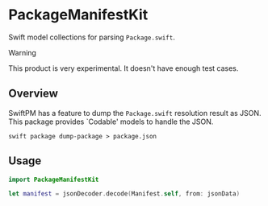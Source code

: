 # PackageManifestKit

Swift model collections for parsing `Package.swift`.

> [!WARNING]
> This product is very experimental. It doesn't have enough test cases.

## Overview

SwiftPM has a feature to dump the `Package.swift` resolution result as JSON. This package provides `Codable' models to handle the JSON.

```console
swift package dump-package > package.json
```

## Usage

```swift
import PackageManifestKit

let manifest = jsonDecoder.decode(Manifest.self, from: jsonData)

```
